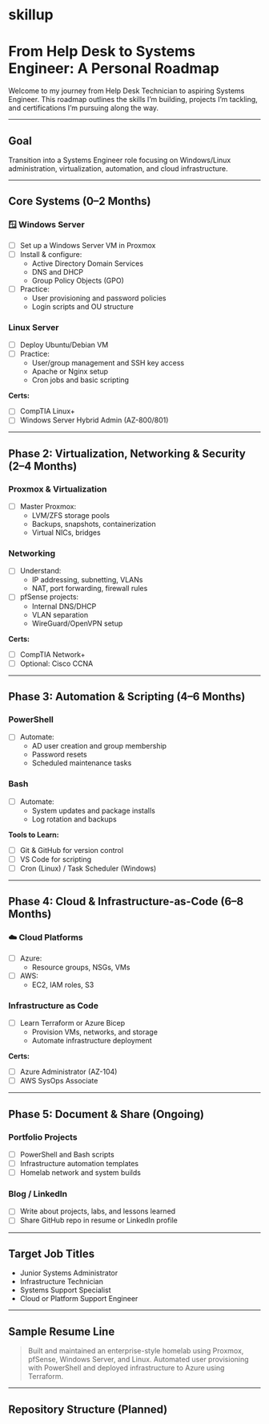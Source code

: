 # skillup

# From Help Desk to Systems Engineer: A Personal Roadmap

Welcome to my journey from Help Desk Technician to aspiring Systems Engineer. This roadmap outlines the skills I’m building, projects I’m tackling, and certifications I’m pursuing along the way.

---

## Goal

Transition into a Systems Engineer role focusing on Windows/Linux administration, virtualization, automation, and cloud infrastructure.

---

##  Core Systems (0–2 Months)

### 🪟 Windows Server
- [ ] Set up a Windows Server VM in Proxmox
- [ ] Install & configure:
  - Active Directory Domain Services
  - DNS and DHCP
  - Group Policy Objects (GPO)
- [ ] Practice:
  - User provisioning and password policies
  - Login scripts and OU structure

### Linux Server
- [ ] Deploy Ubuntu/Debian VM
- [ ] Practice:
  - User/group management and SSH key access
  - Apache or Nginx setup
  - Cron jobs and basic scripting

**Certs:**
- [ ] CompTIA Linux+
- [ ] Windows Server Hybrid Admin (AZ-800/801)

---

## Phase 2: Virtualization, Networking & Security (2–4 Months)

### Proxmox & Virtualization
- [ ] Master Proxmox:
  - LVM/ZFS storage pools
  - Backups, snapshots, containerization
  - Virtual NICs, bridges

### Networking
- [ ] Understand:
  - IP addressing, subnetting, VLANs
  - NAT, port forwarding, firewall rules
- [ ] pfSense projects:
  - Internal DNS/DHCP
  - VLAN separation
  - WireGuard/OpenVPN setup

**Certs:**
- [ ] CompTIA Network+
- [ ] Optional: Cisco CCNA

---

## Phase 3: Automation & Scripting (4–6 Months)

###  PowerShell
- [ ] Automate:
  - AD user creation and group membership
  - Password resets
  - Scheduled maintenance tasks

### Bash
- [ ] Automate:
  - System updates and package installs
  - Log rotation and backups

**Tools to Learn:**
- [ ] Git & GitHub for version control
- [ ] VS Code for scripting
- [ ] Cron (Linux) / Task Scheduler (Windows)

---

## Phase 4: Cloud & Infrastructure-as-Code (6–8 Months)

### ☁️ Cloud Platforms
- [ ] Azure:
  - Resource groups, NSGs, VMs
- [ ] AWS:
  - EC2, IAM roles, S3

###  Infrastructure as Code
- [ ] Learn Terraform or Azure Bicep
  - Provision VMs, networks, and storage
  - Automate infrastructure deployment

**Certs:**
- [ ] Azure Administrator (AZ-104)
- [ ] AWS SysOps Associate

---

## Phase 5: Document & Share (Ongoing)

### Portfolio Projects
- [ ] PowerShell and Bash scripts
- [ ] Infrastructure automation templates
- [ ] Homelab network and system builds

###  Blog / LinkedIn
- [ ] Write about projects, labs, and lessons learned
- [ ] Share GitHub repo in resume or LinkedIn profile

---

##  Target Job Titles

- Junior Systems Administrator
- Infrastructure Technician
- Systems Support Specialist
- Cloud or Platform Support Engineer

---

##  Sample Resume Line

> Built and maintained an enterprise-style homelab using Proxmox, pfSense, Windows Server, and Linux. Automated user provisioning with PowerShell and deployed infrastructure to Azure using Terraform.

---

##  Repository Structure (Planned)
